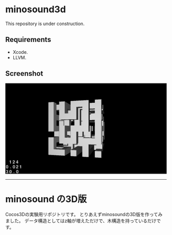 minosound3d
================================

This repository is under construction.

## Requirements
- Xcode.
- LLVM.

## Screenshot
![screenshot](https://github.com/ymizushi/minosound3d/blob/master/screenshot.png?raw=true)

--------------------------------

minosound の3D版
================================

Cocos3Dの実験用リポジトリです。
とりあえずminosoundの3D版を作ってみました。
データ構造としてはz軸が増えただけで、木構造を持っているだけです。
